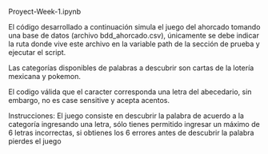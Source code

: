 Proyect-Week-1.ipynb

El código desarrollado a continuación simula el juego del ahorcado tomando una base de datos (archivo bdd_ahorcado.csv), 
únicamente se debe indicar la ruta donde vive este archivo en la variable path de la sección de prueba y ejecutar el script.

Las categorías disponibles de palabras a descubrir son cartas de la lotería mexicana y pokemon.

El codigo válida que el caracter corresponda una letra del abecedario, sin embargo, no es case sensitive y acepta acentos.

Instrucciones:  El juego consiste en descubrir la palabra de acuerdo a la categoría ingresando una 
letra, sólo tienes permitido ingresar un máximo de 6 letras incorrectas, si obtienes los 6 errores
antes de descubrir la palabra pierdes el juego 
